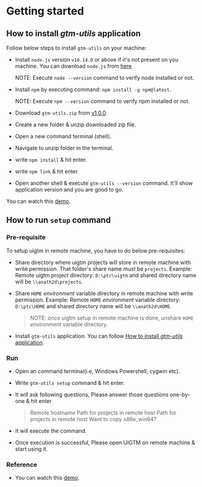 # Getting started

## How to install _gtm-utils_ application

Follow below steps to install `gtm-utils` on your machine:

- Install `node.js` version `v16.14.0` or above if it's not present on you machine.
  You can download `node.js` from [here](https://nodejs.org/en/download/)

  NOTE: Execute `node --version` command to verify node installed or not.

- Install `npm` by executing command: `npm install -g npm@latest`.

  NOTE: Execute `npm --version` command to verify npm installed or not.

- Download `gtm-utils.zip` from [v1.0.0](https://github.com/abhinath84/gtm-utils/releases/tag/V1.0.0).
- Create a new folder & unzip downloaded zip file.
- Open a new command terminal (shell).
- Navigate to unzip folder in the terminal.
- write `npm install` & hit enter.
- write `npm link` & hit enter.
- Open another shell & execute `gtm-utils --version` command. It'll show application version and you are good to go.

You can watch this [demo](./video/gtm_utils_install.mp4).

## How to run `setup` command

### Pre-requisite

To setup uigtm in remote machine, you have to do below pre-requisites:

- Share directory where uigtm projects will store in remote machine with write permission. That folder's share name must be `projects`.
  Example: Remote uigtm project directory: `D:\ptc\uigtm` and shared directory name will be `\\anath2d\projects`.

- Share `HOME` _environment_ variable directory in remote machine with write permission.
  Example: Remote `HOME` _environment_ variable directory: `D:\ptc\HOME` and shared directory name will be `\\anath2d\HOME`.

  > NOTE: once uigtm setup in remote machine is done, unshare `HOME` _environment_ variable directory.

- Install `gtm-utils` application. You can follow [How to install _gtm-utils_ application](#how-to-install-gtm-utils-application).

### Run

- Open an command terminal(i.e, Windows Powershell, cygwin etc).
- Write `gtm-utils setup` command & hit enter.
- It will ask following questions, Please answer those questions one-by-one & hit enter

  > Remote hostname
  > Path for projects in remote host
  > Path for projects in remote host
  > Want to copy x86e_win64?

- It will execute the command.
- Once execution is successful, Please open UIGTM on remote machine & start using it.

### Reference

- You can watch this [demo](./video/gtm_utils_setup.mp4).
